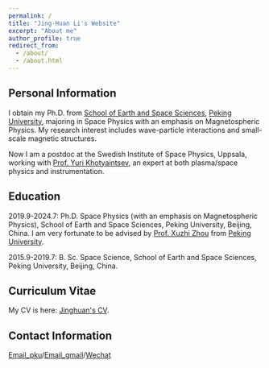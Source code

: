 ```yaml
---
permalink: /
title: "Jing-Huan Li's Website"
excerpt: "About me"
author_profile: true
redirect_from: 
  - /about/
  - /about.html
---
```


Personal Information
---
I obtain my Ph.D. from [School of Earth and Space Sciences](https://sess.pku.edu.cn/), [Peking University](https://pku.edu.cn/), majoring in Space Physics with an emphasis on Magnetospheric Physics. My research interest includes wave-particle interactions and small-scale magnetic structures.

Now I am a postdoc at the Swedish Institute of Space Physics, Uppsala, working with [Prof. Yuri Khotyaintsev](https://scholar.google.com/citations?user=n8MxB-AAAAAJ&hl=zh-CN), an expert at both plasma/space physics and instrumentation.

Education
---
2019.9-2024.7:  Ph.D. Space Physics (with an emphasis on Magnetospheric Physics), School of Earth and Space Sciences, Peking University, Beijing, China.
I am very fortunate to be advised by [Prof. Xuzhi Zhou](https://faculty.pku.edu.cn/xzzhou/zh_CN/index.htm) from [Peking University](https://pku.edu.cn/).

2015.9-2019.7: B. Sc. Space Science, School of Earth and Space Sciences, Peking University, Beijing, China.

Curriculum Vitae
---
My CV is here: [Jinghuan's CV](../assets/Curriculum_Vitae.pdf).

Contact Information
---
[Email_pku](mailto:jinghuan.li@irfu.se)/[Email_gmail](mailto:lijinghuan1997@gmail.com)/[Wechat](../images/WeChat.jpg)

